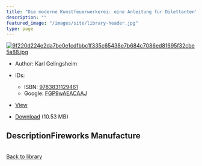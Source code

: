 ```yaml
---
title: "Die moderne Kunstfeuerwerkerei: eine Anleitung für Dilettanten"
description: ""
featured_image: "/images/site/library-header.jpg"
type: page
---
```


<a href="https://drive.google.com/file/d/1mdsW8zDnLVYQCcw2lm358XxAcHzh_azK/view" target="_blank">![9f220d224e2da7be0e1cdfbbc1f335c65438e7b684c7086ed81695f32cbe5a88.jpg](/images/library/9f220d224e2da7be0e1cdfbbc1f335c65438e7b684c7086ed81695f32cbe5a88.jpg)</a>
* Author: Karl Gelingsheim
* IDs:
  * ISBN: <a href="https://www.worldcat.org/isbn/9783831129461" target="_blank">9783831129461</a>
  * Google: <a href="https://books.google.com/books?id=FGP9wAEACAAJ" target="_blank">FGP9wAEACAAJ</a>
* <a href="https://drive.google.com/file/d/1mdsW8zDnLVYQCcw2lm358XxAcHzh_azK/view" target="_blank">View</a>

* [Download](https://drive.google.com/uc?export=download&id=1mdsW8zDnLVYQCcw2lm358XxAcHzh_azK) (10.53 MB)

## DescriptionFireworks Manufacture

<br />[Back to library](/library/)
